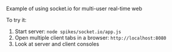 Example of using socket.io for multi-user real-time web
 
To try it:

1. Start server: `node spikes/socket.io/app.js`
2. Open multiple client tabs in a browser: `http://localhost:8080`
3. Look at server and client consoles